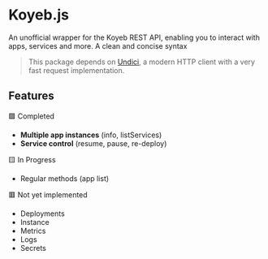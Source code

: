 # Koyeb.js
 An unofficial wrapper for the Koyeb REST API, enabling you to interact with apps, services and more.
 A clean and concise syntax 
 
 > This package depends on [Undici](https://npmjs.com/package/undici), a modern HTTP client with a very fast request implementation.

## Features
🟩 Completed
  - **Multiple app instances** (info, listServices)<br>
  - **Service control** (resume, pause, re-deploy)<br>
  
🟨 In Progress
  - Regular methods (app list)<br>

🟥 Not yet implemented
- Deployments <br>
- Instance <br>
- Metrics <br>
- Logs <br>
- Secrets
